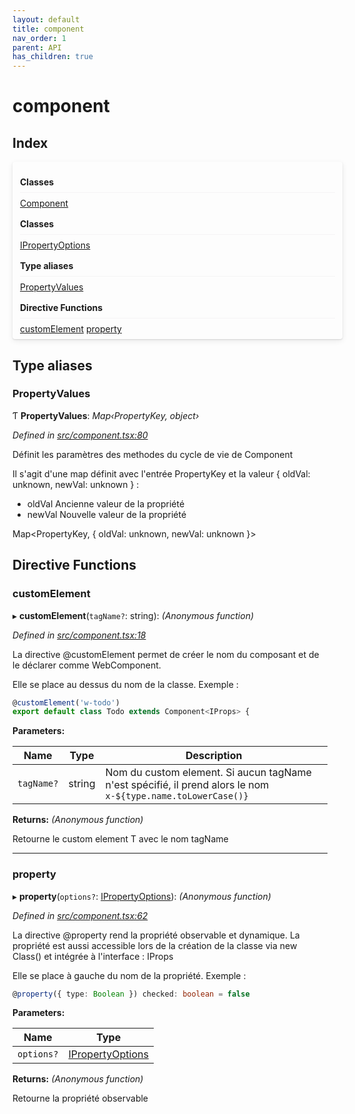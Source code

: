 ```yaml
---
layout: default
title: component
nav_order: 1
parent: API
has_children: true
---
```


# component

## Index


<div style="width: 100%;max-width: 100%;margin-bottom: 1.5rem;border-radius: 4px;box-shadow: 0 1px 2px rgba(0,0,0,0.12), 0 3px 10px rgba(0,0,0,0.08);padding: .5rem .75rem;">
<div style="font-weight:bold;padding: 1rem 0 .5rem;border-bottom: 1px solid rgba(238,235,238,0.5);">
Classes
</div>
<div style="margin-top: 0.5rem;">
<a href="../classes/_component_.component.md">Component</a>
</div>
<div style="font-weight:bold;padding: 1rem 0 .5rem;border-bottom: 1px solid rgba(238,235,238,0.5);">
Classes
</div>
<div style="margin-top: 0.5rem;">
<a href="../interfaces/_component_.ipropertyoptions.md">IPropertyOptions</a>
</div>
<div style="font-weight:bold;padding: 1rem 0 .5rem;border-bottom: 1px solid rgba(238,235,238,0.5);">
Type aliases
</div>
<div style="margin-top: 0.5rem;">
<a href="_component_.md#propertyvalues">PropertyValues</a>
</div>
<div style="font-weight:bold;padding: 1rem 0 .5rem;border-bottom: 1px solid rgba(238,235,238,0.5);">
Directive Functions
</div>
<div style="margin-top: 0.5rem;">
<a href="_component_.md#customelement">customElement</a> <a href="_component_.md#property">property</a>
</div>
</div>

## Type aliases

###  PropertyValues

Ƭ **PropertyValues**: *Map‹PropertyKey, object›*

*Defined in [src/component.tsx:80](https://github.com/NicolasBoyer/wapitis/blob/d619f93/src/component.tsx#L80)*

Définit les paramètres des methodes du cycle de vie de Component

Il s'agit d'une map définit avec l'entrée PropertyKey et la valeur { oldVal: unknown, newVal: unknown } :
- oldVal Ancienne valeur de la propriété
- newVal Nouvelle valeur de la propriété

Map<PropertyKey, { oldVal: unknown, newVal: unknown }>

## Directive Functions

###  customElement

▸ **customElement**(`tagName?`: string): *(Anonymous function)*

*Defined in [src/component.tsx:18](https://github.com/NicolasBoyer/wapitis/blob/d619f93/src/component.tsx#L18)*

La directive @customElement permet de créer le nom du composant et de le déclarer comme WebComponent.

Elle se place au dessus du nom de la classe. Exemple :
```typescript
@customElement('w-todo')
export default class Todo extends Component<IProps> {
```

**Parameters:**

| Name       | Type   | Description                                                                                                      |
| ---------- | ------ | ---------------------------------------------------------------------------------------------------------------- |
| `tagName?` | string | Nom du custom element. Si aucun tagName n'est spécifié, il prend alors le nom ```x-${type.name.toLowerCase()}``` |

**Returns:** *(Anonymous function)*

Retourne le custom element T avec le nom tagName

___

###  property

▸ **property**(`options?`: [IPropertyOptions](../interfaces/_component_.ipropertyoptions.md)): *(Anonymous function)*

*Defined in [src/component.tsx:62](https://github.com/NicolasBoyer/wapitis/blob/d619f93/src/component.tsx#L62)*

La directive @property rend la propriété observable et dynamique. La propriété est aussi accessible lors de la création de la classe via new Class() et intégrée à l'interface : IProps

Elle se place à gauche du nom de la propriété. Exemple :
```typescript
@property({ type: Boolean }) checked: boolean = false
```

**Parameters:**

| Name       | Type                                                              |
| ---------- | ----------------------------------------------------------------- |
| `options?` | [IPropertyOptions](../interfaces/_component_.ipropertyoptions.md) |

**Returns:** *(Anonymous function)*

Retourne la propriété observable
